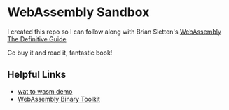 # WebAssembly Sandbox

I created this repo so I can follow along with Brian Sletten's [WebAssembly The Definitive Guide](https://www.oreilly.com/library/view/webassembly-the-definitive/9781492089834/)

Go buy it and read it, fantastic book!

## Helpful Links

- [wat to wasm demo](https://webassembly.github.io/wabt/demo/wat2wasm/)
- [WebAssembly Binary Toolkit](https://github.com/WebAssembly/wabt)
